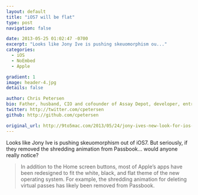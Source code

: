 ```yaml
---
layout: default
title: "iOS7 will be flat"
type: post
navigation: false

date: 2013-05-25 01:02:47 -0700
excerpt: "Looks like Jony Ive is pushing skeuomorphism ou..."
categories:
  - iOS
  - NoEmbed
  - Apple

gradient: 1
image: header-4.jpg
details: false

author: Chris Petersen
bio: Father, husband, CIO and cofounder of Assay Depot, developer, entrepreneur and technologist.
twitter: http://twitter.com/cpetersen
github: http://github.com/cpetersen

original_url: http://9to5mac.com/2013/05/24/jony-ives-new-look-for-ios-7-black-white-and-flat-all-over/?utm_content=bufferbc12c&utm_source=buffer&utm_medium=twitter&utm_campaign=Buffer
---
```



Looks like Jony Ive is pushing skeuomorphism out of iOS7. But seriously, if they removed the shredding animation from Passbook... would anyone really notice?

 > 
 > 
 >  In addition to the Home screen buttons, most of Apple’s apps have been redesigned to fit the white, black, and flat theme of the new operating system. For example, the shredding animation for deleting virtual passes has likely been removed from Passbook. 
 > 
 > 
